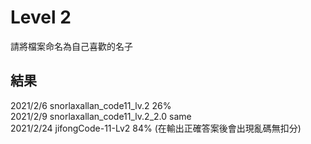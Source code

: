 # Level 2
請將檔案命名為自己喜歡的名子

## 結果

2021/2/6 snorlaxallan_code11_lv.2 26%  
2021/2/9 snorlaxallan_code11_lv.2_2.0 same  
2021/2/24 jifongCode-11-Lv2 84% (在輸出正確答案後會出現亂碼無扣分)  
